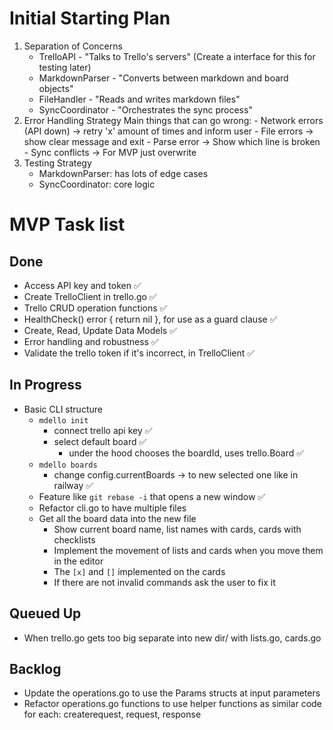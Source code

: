 # Initial Starting Plan

1. Separation of Concerns
    - TrelloAPI - "Talks to Trello's servers" (Create a interface for this for testing later)
    - MarkdownParser - "Converts between markdown and board objects"  
    - FileHandler - "Reads and writes markdown files"
    - SyncCoordinator - "Orchestrates the sync process"
2. Error Handling Strategy
    Main things that can go wrong:
        - Network errors (API down) → retry 'x' amount of times and inform user
        - File errors → show clear message and exit
        - Parse error → Show which line is broken
        - Sync conflicts → For MVP just overwrite
3. Testing Strategy
    - MarkdownParser: has lots of edge cases 
    - SyncCoordinator: core logic

# MVP Task list

## Done
- Access API key and token ✅
- Create TrelloClient in trello.go ✅
- Trello CRUD operation functions ✅
- HealthCheck() error { return nil }, for use as a guard clause ✅
- Create, Read, Update Data Models ✅
- Error handling and robustness ✅
- Validate the trello token if it's incorrect, in TrelloClient ✅

## In Progress
- Basic CLI structure
    - `mdello init`
        - connect trello api key ✅
        - select default board ✅
            - under the hood chooses the boardId, uses trello.Board ✅
    - `mdello boards`
        - change config.currentBoards → to new selected one like in railway ✅
    - Feature like `git rebase -i` that opens a new window ✅
    - Refactor cli.go to have multiple files
    - Get all the board data into the new file
        - Show current board name, list names with cards, cards with checklists
        - Implement the movement of lists and cards when you move them in the editor
        - The `[x]` and `[]` implemented on the cards
        - If there are not invalid commands ask the user to fix it

## Queued Up
- When trello.go gets too big separate into new dir/ with lists.go, cards.go

## Backlog
- Update the operations.go to use the Params structs at input parameters
- Refactor operations.go functions to use helper functions as similar code for each: createrequest, request, response
